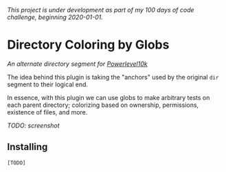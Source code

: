 *This project is under development as part of my 100 days of code challenge, beginning 2020-01-01.*

# Directory Coloring by Globs

*An alternate directory segment for [Powerlevel10k](https://github.com/romkatv/powerlevel10k)*

The idea behind this plugin is
taking the "anchors" used by the original `dir` segment to their logical end.

In essence, with this plugin we can use globs
to make arbitrary tests on each parent directory;
colorizing based on ownership, permissions, existence of files,
and more.

*TODO: screenshot*

## Installing

```
[TODO]
```
